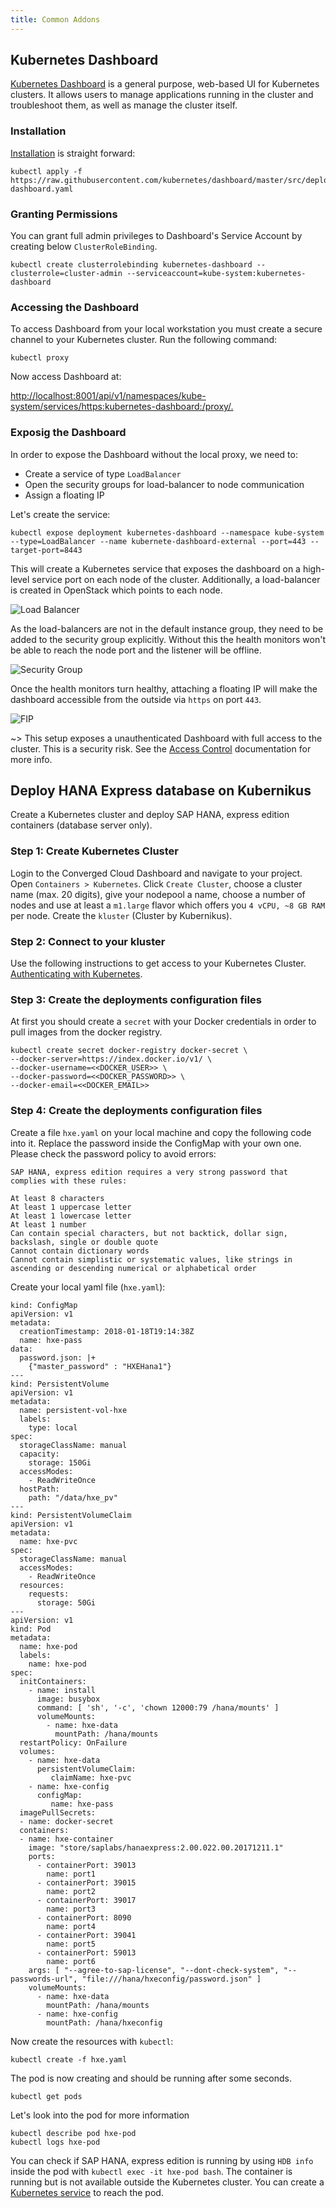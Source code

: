 ```yaml
---
title: Common Addons
---
```


## Kubernetes Dashboard

[Kubernetes Dashboard](https://github.com/kubernetes/dashboard) is a general
purpose, web-based UI for Kubernetes clusters. It allows users to manage
applications running in the cluster and troubleshoot them, as well as manage
the cluster itself.


### Installation

[Installation](https://github.com/kubernetes/dashboard) is straight forward:

```
kubectl apply -f https://raw.githubusercontent.com/kubernetes/dashboard/master/src/deploy/recommended/kubernetes-dashboard.yaml
```

### Granting Permissions

You can grant full admin privileges to Dashboard's Service Account by creating
below `ClusterRoleBinding`.

```
kubectl create clusterrolebinding kubernetes-dashboard --clusterrole=cluster-admin --serviceaccount=kube-system:kubernetes-dashboard
```

### Accessing the Dashboard

To access Dashboard from your local workstation you must create a secure
channel to your Kubernetes cluster. Run the following command:

```
kubectl proxy
```

Now access Dashboard at:

[http://localhost:8001/api/v1/namespaces/kube-system/services/https:kubernetes-dashboard:/proxy/.](http://localhost:8001/api/v1/namespaces/kube-system/services/https:kubernetes-dashboard:/proxy/.)

### Exposig the Dashboard

In order to expose the Dashboard without the local proxy, we need to:

  * Create a service of type `LoadBalancer`
  * Open the security groups for load-balancer to node communication
  * Assign a floating IP

Let's create the service:

```
kubectl expose deployment kubernetes-dashboard --namespace kube-system --type=LoadBalancer --name kubernete-dashboard-external --port=443 --target-port=8443
```

This will create a Kubernetes service that exposes the dashboard on
a high-level service port on each node of the cluster. Additionally,
a load-balancer is created in OpenStack which points to each node.

![Load Balancer](https://raw.githubusercontent.com/sapcc/kubernikus/master/assets/images/docs/containers/kubernetes/loadbalancer0.png)

As the load-balancers are not in the default instance group, they need to be
added to the security group explicitly. Without this the health monitors won't
be able to reach the node port and the listener will be offline.

![Security Group](https://raw.githubusercontent.com/sapcc/kubernikus/master/assets/images/docs/containers/kubernetes/loadbalancer1.png)

Once the health monitors turn healthy, attaching a floating IP will make the
dashboard accessible from the outside via `https` on port `443`.

![FIP](https://raw.githubusercontent.com/sapcc/kubernikus/master/assets/images/docs/containers/kubernetes/loadbalancer2.png)

~> This setup exposes a unauthenticated Dashboard with full access to the cluster. This is a security risk. See the [Access Control](https://github.com/kubernetes/dashboard/wiki/Access-control) documentation for more info.

## Deploy HANA Express database on Kubernikus

Create a Kubernetes cluster and deploy SAP HANA, express edition containers (database server only).

### Step 1: Create Kubernetes Cluster
Login to the Converged Cloud Dashboard and navigate to your project. Open `Containers > Kubernetes`. Click `Create Cluster`, choose a cluster name (max. 20 digits), give your nodepool a name, choose a number of nodes and use at least a `m1.large` flavor which offers you `4 vCPU, ~8 GB RAM` per node. Create the `kluster` (Cluster by Kubernikus). 

### Step 2: Connect to your kluster
Use the following instructions to get access to your Kubernetes Cluster. [Authenticating with Kubernetes](https://kubernikus.eu-nl-1.cloud.sap/docs/guide/authentication/#authenticating-with-kubernetes).

### Step 3: Create the deployments configuration files
At first you should create a `secret` with your Docker credentials in order to pull images from the docker registry.

```
kubectl create secret docker-registry docker-secret \ 
--docker-server=https://index.docker.io/v1/ \ 
--docker-username=<<DOCKER_USER>> \ 
--docker-password=<<DOCKER_PASSWORD>> \
--docker-email=<<DOCKER_EMAIL>>
``` 

### Step 4: Create the deployments configuration files
Create a file `hxe.yaml` on your local machine and copy the following code into it. Replace the password inside the ConfigMap with your own one. Please check the password policy to avoid errors:
```
SAP HANA, express edition requires a very strong password that complies with these rules:

At least 8 characters
At least 1 uppercase letter
At least 1 lowercase letter
At least 1 number
Can contain special characters, but not backtick, dollar sign, backslash, single or double quote
Cannot contain dictionary words
Cannot contain simplistic or systematic values, like strings in ascending or descending numerical or alphabetical order
```

Create your local yaml file (`hxe.yaml`):

```
kind: ConfigMap
apiVersion: v1
metadata:
  creationTimestamp: 2018-01-18T19:14:38Z
  name: hxe-pass
data:
  password.json: |+
    {"master_password" : "HXEHana1"}
---
kind: PersistentVolume
apiVersion: v1
metadata:
  name: persistent-vol-hxe
  labels:
    type: local
spec:
  storageClassName: manual
  capacity:
    storage: 150Gi
  accessModes:
    - ReadWriteOnce
  hostPath:
    path: "/data/hxe_pv"
---
kind: PersistentVolumeClaim
apiVersion: v1
metadata:
  name: hxe-pvc
spec:
  storageClassName: manual
  accessModes:
    - ReadWriteOnce
  resources:
    requests:
      storage: 50Gi
---
apiVersion: v1
kind: Pod
metadata:
  name: hxe-pod
  labels:
    name: hxe-pod
spec:
  initContainers:
    - name: install
      image: busybox
      command: [ 'sh', '-c', 'chown 12000:79 /hana/mounts' ]
      volumeMounts:
        - name: hxe-data
          mountPath: /hana/mounts
  restartPolicy: OnFailure
  volumes:
    - name: hxe-data
      persistentVolumeClaim:
         claimName: hxe-pvc
    - name: hxe-config
      configMap:
         name: hxe-pass
  imagePullSecrets:
  - name: docker-secret
  containers:
  - name: hxe-container
    image: "store/saplabs/hanaexpress:2.00.022.00.20171211.1"
    ports:
      - containerPort: 39013
        name: port1
      - containerPort: 39015
        name: port2
      - containerPort: 39017
        name: port3
      - containerPort: 8090
        name: port4
      - containerPort: 39041
        name: port5
      - containerPort: 59013
        name: port6
    args: [ "--agree-to-sap-license", "--dont-check-system", "--passwords-url", "file:///hana/hxeconfig/password.json" ]
    volumeMounts:
      - name: hxe-data
        mountPath: /hana/mounts
      - name: hxe-config
        mountPath: /hana/hxeconfig
```
Now create the resources with `kubectl`:

```
kubectl create -f hxe.yaml
```

The pod is now creating and should be running after some seconds.
```
kubectl get pods
```

Let's look into the pod for more information
```
kubectl describe pod hxe-pod
kubectl logs hxe-pod
```
You can check if SAP HANA, express edition is running by using `HDB info` inside the pod with `kubectl exec -it hxe-pod bash`. The container is running but is not available outside the Kubernetes cluster. You can create a [Kubernetes service](https://kubernetes.io/docs/concepts/services-networking/service/) to reach the pod. 



